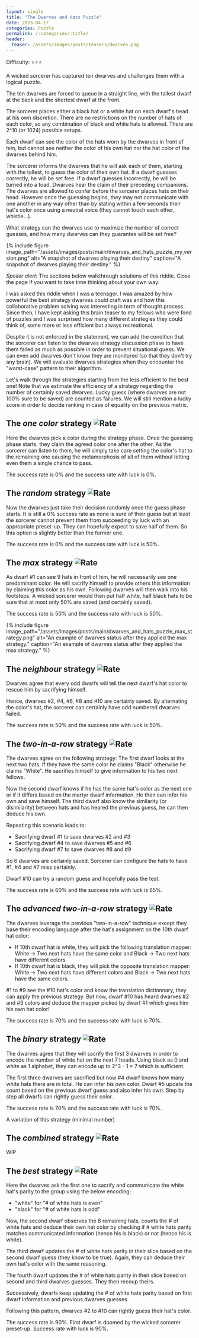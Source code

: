 ```yaml
---
layout: single
title: "The Dwarves and Hats Puzzle"
date: 2023-04-17
categories: Puzzle
permalink: /:categories/:title/
header:
  teaser: /assets/images/posts/teasers/dwarves.png
---
```


<link rel="stylesheet" href="{{ '/assets/css/custom.css' | relative_url }}">

Difficulty: ⭐⭐⭐

A wicked sorcerer has captured ten dwarves and challenges them with a logical puzzle.

The ten dwarves are forced to queue in a straight line, with the tallest dwarf at the back and the shortest dwarf at the front.

The sorcerer places either a black hat or a white hat on each dwarf's head at his own discretion. There are no restrictions on the number of hats of each color, so any combination of black and white hats is allowed. There are 2^10 (or 1024) possible setups. 

Each dwarf can see the color of the hats worn by the dwarves in front of him, but cannot see neither the color of his own hat nor the hat color of the dwarves behind him.

The sorcerer informs the dwarves that he will ask each of them, starting with the tallest, to guess the color of their own hat. If a dwarf guesses correctly, he will be set free. If a dwarf guesses incorrectly, he will be turned into a toad. Dwarves hear the claim of their preceding companions. The dwarves are allowed to confer before the sorcerer places hats on their head. However once the guessing begins, they may not communicate with one another in any way other than by stating within a few seconds their hat's color once using a neutral voice (they cannot touch each other, whistle...).

What strategy can the dwarves use to maximize the number of correct guesses, and how many dwarves can they guarantee will be set free? 

{% include figure image_path="/assets/images/posts/main/dwarves_and_hats_puzzle_my_version.png" alt="A snapshot of dwarves playing their destiny" caption="A snapshot of dwarves playing their destiny." %}

*Spoiler alert*: The sections below walkthrough solutions of this riddle. Close the page if you want to take time thinking about your own way.

I was asked this riddle when I was a teenager. I was amazed by how powerful the best strategy dwarves could craft was and how this collaborative problem solving was interesting in term of thought process. Since then, I have kept asking this brain teaser to my fellows who were fond of puzzles and I was surprised how many different strategies they could think of, some more or less efficient but always recreational.

Despite it is not enforced in the statement, we can add the condition that the sorcerer can listen to the dwarves strategy discussion phase to have them failed as much as possible in order to prevent situational guess. We can even add dwarves don't know they are monitored (so that they don't try any brain). We will evaluate dwarves strategies when they encounter the "worst-case" pattern to their algorithm.

Let's walk through the strategies starting from the less efficient to the best one! Note that we estimate the efficiency of a strategy regarding the number of certainly saved dwarves. Lucky guess (where dwarves are not 100% sure to be saved) are counted as failures. We will still mention a lucky score in order to decide ranking in case of equality on the previous metric.

## The *one color* strategy ![Rate](https://progress-bar.dev/0/?title=Rate&width=100&color=babaca)

Here the dwarves pick a color during the strategy phase. Once the guessing phase starts, they claim the agreed color one after the other. As the sorcerer can listen to them, he will simply take care setting the color's hat to the remaining one causing the metamorphosis of all of them without letting even them a single chance to pass.

The success rate is 0% and the success rate with luck is 0%.

## The *random* strategy ![Rate](https://progress-bar.dev/0/?title=Rate&width=100&color=babaca)

Now the dwarves just take their decision randomly once the guess phase starts. It is still a 0% success rate as none is sure of their guess but at least the sorcerer cannot prevent them from succeeding by luck with an appropriate preset-up. They can hopefully expect to save half of them. So this option is slightly better than the former one.

The success rate is 0% and the success rate with luck is 50%.

## The *max* strategy ![Rate](https://progress-bar.dev/50/?title=Rate&width=100&color=babaca)

As dwarf #1 can see 9 hats in front of him, he will necessarily see one predominant color. He will sacrify himself to provide others this information by claiming this color as his own. Following dwarves will then walk into his footsteps. A wicked sorcerer would then put half white, half black hats to be sure that at most only 50% are saved (and certainly saved).

The success rate is 50% and the success rate with luck is 50%.

{% include figure image_path="/assets/images/posts/main/dwarves_and_hats_puzzle_max_strategy.png" alt="An example of dwarves status after they applied the max strategy." caption="An example of dwarves status after they applied the max strategy." %}

## The *neighbour* strategy ![Rate](https://progress-bar.dev/50/?title=Rate&width=100&color=babaca)

Dwarves agree that every odd dwarfs will tell the next dwarf's hat color to rescue him by sacrifying himself.

Hence, dwarves #2, #4, #6, #8 and #10 are certainly saved. By alternating the color's hat, the sorcerer can certainly have odd numbered dwarves failed.

The success rate is 50% and the success rate with luck is 50%.

## The *two-in-a-row* strategy ![Rate](https://progress-bar.dev/60/?title=Rate&width=100&color=babaca)

The dwarves agree on the following strategy: The first dwarf looks at the next two hats. If they have the same color he claims "Black" otherwise he claims "White". He sacrifies himself to give information to his two next fellows.

Now the second dwarf knows if he has the same hat's color as the next one or if it differs based on the martyr dwarf information. He then can infer his own and save himself. The third dwarf also know the similarity (or disimilarity) between hats and has heared the previous guess, he can then deduce his own.

Repeating this scenario leads to:
  - Sacrifying dwarf #1 to save dwarves #2 and #3
  - Sacrifying dwarf #4 to save dwarves #5 and #6
  - Sacrifying dwarf #7 to save dwarves #8 and #9

So 6 dwarves are certainly saved. Sorcerer can configure the hats to have #1, #4 and #7 miss certainly.

Dwarf #10 can try a random guess and hopefully pass the test.

The success rate is 60% and the success rate with luck is 65%.

## The *advanced two-in-a-row* strategy ![Rate](https://progress-bar.dev/70/?title=Rate&width=100&color=babaca)
The dwarves leverage the previous "two-in-a-row" technique except they base their encoding language after the hat's assignment on the 10th dwarf hat color:
- If 10th dwarf hat is white, they will pick the following translation mapper: White -> Two next hats have the same color and Black -> Two next hats have different colors.
- If 10th dwarf hat is black, they will pick the opposite translation mapper: White -> Two next hats have different colors and Black -> Two next hats have the same colors.

#1 to #9 see the #10 hat's color and know the translation dictionnary, they can apply the previous strategy. But now, dwarf #10 has heard dwarves #2 and #3 colors and deduce the mapper picked by dwarf #1 which gives him his own hat color!

The success rate is 70% and the success rate with luck is 70%.

## The *binary* strategy ![Rate](https://progress-bar.dev/70/?title=Rate&width=100&color=babaca)

The dwarves agree that they will sacrify the first 3 dwarves in order to encode the number of white hat on the next 7 heads. Using black as 0 and white as 1 alphabet, they can encode up to 2^3 - 1 = 7 which is sufficient.

The first three dwarves are sacrified but now #4 dwarf knows how many white hats there are in total. He can infer his own color. Dwarf #5 update the count based on the previous dwarf guess and also infer his own. Step by step all dwarfs can rightly guess their color.

The success rate is 70% and the success rate with luck is 70%.

A variation of this strategy (minimal number)

## The *combined* strategy ![Rate](https://progress-bar.dev/80/?title=Rate&width=100&color=babaca)
WIP

## The *best* strategy ![Rate](https://progress-bar.dev/90/?title=Rate&width=100&color=babaca)

Here the dwarves ask the first one to sacrify and communicate the white hat's parity to the group using the below encoding:
  - "white" for "# of white hats is even"
  - "black" for "# of white hats is odd"

Now, the second dwarf observes the 8 remaining hats, counts the # of white hats and deduce their own hat color by checking if # white hats parity matches communicated information (hence his is black) or not (hence his is white).

The third dwarf updates the # of white hats parity in their slice based on the second dwarf guess (they know to be true). Again, they can deduce their own hat's color with the same reasoning.

The fourth dwarf updates the # of white hats parity in their slice based on second and third dwarves guesses. They then recoup theirs.

Successively, dwarfs keep updating the # of white hats parity based on first dwarf information and previous dwarves guesses.

Following this pattern, dwarves #2 to #10 can rightly guess their hat's color.

The success rate is 90%. First dwarf is doomed by the wicked sorcerer preset-up. Success rate with luck is 90%.